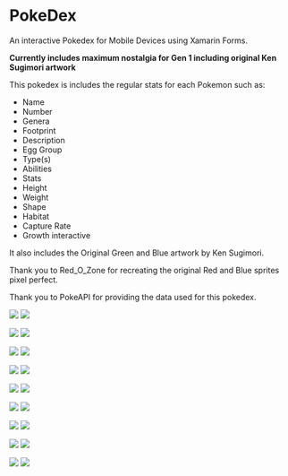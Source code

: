 # PokeDex
An interactive Pokedex for Mobile Devices using Xamarin Forms.

**Currently includes maximum nostalgia for Gen 1 including original Ken Sugimori artwork**

This pokedex is includes the regular stats for each Pokemon such as:

- Name
- Number
- Genera
- Footprint
- Description
- Egg Group
- Type(s)
- Abilities
- Stats
- Height
- Weight
- Shape
- Habitat
- Capture Rate
- Growth interactive

It also includes the Original Green and Blue artwork by Ken Sugimori.

Thank you to Red_O_Zone for recreating the original Red and Blue sprites pixel perfect.

Thank you to PokeAPI for providing the data used for this pokedex.

![](Images/1.png) ![](Images/2.png)

![](Images/3.png) ![](Images/4.png)

![](Images/5.png) ![](Images/6.png)

![](Images/7.png) ![](Images/8.png)

![](Images/10.png) ![](Images/11.png)

![](Images/12.png) ![](Images/13.png)

![](Images/14.png) ![](Images/15.png)

![](Images/16.png) ![](Images/17.png)

![](Images/18.png) ![](Images/19.png)
